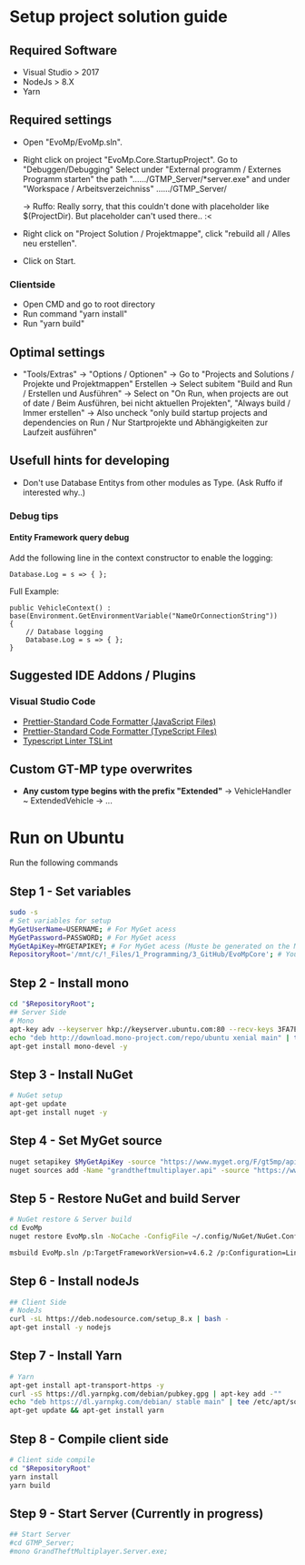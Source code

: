 # Setup project solution guide

## Required Software
- Visual Studio > 2017
- NodeJs > 8.X
- Yarn

## Required settings
- Open "EvoMp/EvoMp.sln".
- Right click on project "EvoMp.Core.StartupProject".
  Go to "Debuggen/Debugging"
  Select under "External programm / Externes Programm starten" the path "....../GTMP_Server/*server.exe"
  and under "Workspace / Arbeitsverzeichniss" ....../GTMP_Server/

  -> Ruffo: Really sorry, that this couldn't done with placeholder like $(ProjectDir). But placeholder can't used there.. :<

- Right click on "Project Solution / Projektmappe", click "rebuild all / Alles neu erstellen".
- Click on Start.

### Clientside
- Open CMD and go to root directory
- Run command "yarn install"
- Run "yarn build"

## Optimal settings

- "Tools/Extras" -> "Options / Optionen"
  -> Go to "Projects and Solutions / Projekte und Projektmappen" Erstellen
  -> Select subitem "Build and Run / Erstellen und Ausführen"
  -> Select on "On Run, when projects are out of date / Beim Ausführen, bei nicht aktuellen Projekten", "Always build / Immer erstellen"
  -> Also uncheck "only build startup projects and dependencies on Run / Nur Startprojekte und Abhängigkeiten zur Laufzeit ausführen"

## Usefull hints for developing

- Don't use Database Entitys from other modules as Type.
  (Ask Ruffo if interested why..)

### Debug tips
#### Entity Framework query debug
Add the following line in the context constructor to enable the logging:
```CSharp
Database.Log = s => { };
```

Full Example:
```CSharp
public VehicleContext() : base(Environment.GetEnvironmentVariable("NameOrConnectionString"))
{
    // Database logging
    Database.Log = s => { };
}
```

## Suggested IDE Addons / Plugins

### Visual Studio Code

- [Prettier-Standard Code Formatter (JavaScript Files)](https://marketplace.visualstudio.com/items?itemName=iSayme.vscode-prettier-standard)
- [Prettier-Standard Code Formatter (TypeScript Files)](https://marketplace.visualstudio.com/items?itemName=esbenp.prettier-vscode)
- [Typescript Linter TSLint](https://marketplace.visualstudio.com/items?itemName=eg2.tslint)


## Custom GT-MP type overwrites
- __Any custom type begins with the prefix "Extended"__
  -> VehicleHandler ~ ExtendedVehicle
  -> ...


# Run on Ubuntu
Run the following commands
## Step 1 - Set variables
```bash
sudo -s
# Set variables for setup
MyGetUserName=USERNAME; # For MyGet acess
MyGetPassword=PASSWORD; # For MyGet acess
MyGetApiKey=MYGETAPIKEY; # For MyGet acess (Muste be generated on the MyGet site)
RepositoryRoot='/mnt/c/!_Files/1_Programming/3_GitHub/EvoMpCore'; # Your RepositoryRoot path
```
## Step 2 - Install mono
```bash
cd "$RepositoryRoot";
## Server Side
# Mono
apt-key adv --keyserver hkp://keyserver.ubuntu.com:80 --recv-keys 3FA7E0328081BFF6A14DA29AA6A19B38D3D831EF
echo "deb http://download.mono-project.com/repo/ubuntu xenial main" | tee /etc/apt/sources.list.d/mono-official.list
apt-get install mono-devel -y
```
## Step 3 - Install NuGet
```bash
# NuGet setup
apt-get update
apt-get install nuget -y
```
## Step 4 - Set MyGet source
```bash
nuget setapikey $MyGetApiKey -source "https://www.myget.org/F/gt5mp/api/v2"
nuget sources add -Name "grandtheftmultiplayer.api" -source "https://www.myget.org/F/gt5mp/api/v2" -User $MyGetUserName -pass $MyGetPassword -ConfigFile ~/.config/NuGet/NuGet.Config
```
## Step 5 - Restore NuGet and build Server
```bash
# NuGet restore & Server build
cd EvoMp
nuget restore EvoMp.sln -NoCache -ConfigFile ~/.config/NuGet/NuGet.Config

msbuild EvoMp.sln /p:TargetFrameworkVersion=v4.6.2 /p:Configuration=Linux EvoMp.sln
```
## Step 6 - Install nodeJs
```bash
## Client Side
# NodeJs
curl -sL https://deb.nodesource.com/setup_8.x | bash -
apt-get install -y nodejs
```

## Step 7 - Install Yarn
```bash
# Yarn
apt-get install apt-transport-https -y
curl -sS https://dl.yarnpkg.com/debian/pubkey.gpg | apt-key add -""
echo "deb https://dl.yarnpkg.com/debian/ stable main" | tee /etc/apt/sources.list.d/yarn.list
apt-get update && apt-get install yarn
```

## Step 8 - Compile client side
```bash
# Client side compile
cd "$RepositoryRoot"
yarn install
yarn build
```

## Step 9 - Start Server (Currently in progress) 
```bash
## Start Server
#cd GTMP_Server;
#mono GrandTheftMultiplayer.Server.exe;
```